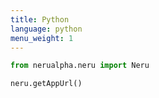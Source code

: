 ```yaml
---
title: Python
language: python
menu_weight: 1
---
```


```python
from nerualpha.neru import Neru

neru.getAppUrl()
```
